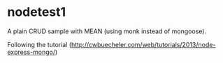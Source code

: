 nodetest1
=========

A plain CRUD sample with MEAN (using monk instead of mongoose).

Following the tutorial (http://cwbuecheler.com/web/tutorials/2013/node-express-mongo/)
